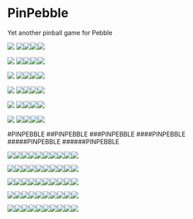 # PinPebble
Yet another pinball game for Pebble

![](http://cultofthepartyparrot.com/parrots/rightparrot.gif) ![](http://cultofthepartyparrot.com/parrots/rightparrot.gif)![](http://cultofthepartyparrot.com/parrots/rightparrot.gif)![](http://cultofthepartyparrot.com/parrots/rightparrot.gif)![](http://cultofthepartyparrot.com/parrots/rightparrot.gif)

![](http://cultofthepartyparrot.com/parrots/rightparrot.gif) ![](http://cultofthepartyparrot.com/parrots/parrot.gif)![](http://cultofthepartyparrot.com/parrots/parrot.gif)![](http://cultofthepartyparrot.com/parrots/parrot.gif)![](http://cultofthepartyparrot.com/parrots/rightparrot.gif)

![](http://cultofthepartyparrot.com/parrots/rightparrot.gif) ![](http://cultofthepartyparrot.com/parrots/parrot.gif)![](http://i.imgur.com/YAQj1T3.gif)![](http://cultofthepartyparrot.com/parrots/parrot.gif)![](http://cultofthepartyparrot.com/parrots/rightparrot.gif)

![](http://cultofthepartyparrot.com/parrots/rightparrot.gif) ![](http://cultofthepartyparrot.com/parrots/parrot.gif)![](http://i.imgur.com/YAQj1T3.gif)![](http://cultofthepartyparrot.com/parrots/parrot.gif)![](http://cultofthepartyparrot.com/parrots/rightparrot.gif)

![](http://cultofthepartyparrot.com/parrots/rightparrot.gif) ![](http://cultofthepartyparrot.com/parrots/parrot.gif)![](http://cultofthepartyparrot.com/parrots/parrot.gif)![](http://cultofthepartyparrot.com/parrots/parrot.gif)![](http://cultofthepartyparrot.com/parrots/rightparrot.gif)

![](http://cultofthepartyparrot.com/parrots/rightparrot.gif) ![](http://cultofthepartyparrot.com/parrots/rightparrot.gif)![](http://cultofthepartyparrot.com/parrots/rightparrot.gif)![](http://cultofthepartyparrot.com/parrots/rightparrot.gif)![](http://cultofthepartyparrot.com/parrots/rightparrot.gif)

#PINPEBBLE
##PINPEBBLE
###PINPEBBLE
####PINPEBBLE
#####PINPEBBLE
######PINPEBBLE

![](http://cultofthepartyparrot.com/parrots/shuffleparrot.gif)![](http://cultofthepartyparrot.com/parrots/shuffleparrot.gif)![](http://cultofthepartyparrot.com/parrots/shuffleparrot.gif)![](http://cultofthepartyparrot.com/parrots/shuffleparrot.gif)![](http://cultofthepartyparrot.com/parrots/shuffleparrot.gif)![](http://cultofthepartyparrot.com/parrots/shuffleparrot.gif)![](http://cultofthepartyparrot.com/parrots/shuffleparrot.gif)![](http://cultofthepartyparrot.com/parrots/shuffleparrot.gif)![](http://cultofthepartyparrot.com/parrots/shuffleparrot.gif)![](http://cultofthepartyparrot.com/parrots/shuffleparrot.gif)

![](http://cultofthepartyparrot.com/parrots/shuffleparrot.gif)![](http://cultofthepartyparrot.com/parrots/shuffleparrot.gif)![](http://cultofthepartyparrot.com/parrots/shuffleparrot.gif)![](http://cultofthepartyparrot.com/parrots/shuffleparrot.gif)![](http://cultofthepartyparrot.com/parrots/shuffleparrot.gif)![](http://cultofthepartyparrot.com/parrots/shuffleparrot.gif)![](http://cultofthepartyparrot.com/parrots/shuffleparrot.gif)![](http://cultofthepartyparrot.com/parrots/shuffleparrot.gif)![](http://cultofthepartyparrot.com/parrots/shuffleparrot.gif)![](http://cultofthepartyparrot.com/parrots/shuffleparrot.gif)

![](http://cultofthepartyparrot.com/parrots/shuffleparrot.gif)![](http://cultofthepartyparrot.com/parrots/shuffleparrot.gif)![](http://cultofthepartyparrot.com/parrots/shuffleparrot.gif)![](http://cultofthepartyparrot.com/parrots/shuffleparrot.gif)![](http://cultofthepartyparrot.com/parrots/shuffleparrot.gif)![](http://cultofthepartyparrot.com/parrots/shuffleparrot.gif)![](http://cultofthepartyparrot.com/parrots/shuffleparrot.gif)![](http://cultofthepartyparrot.com/parrots/shuffleparrot.gif)![](http://cultofthepartyparrot.com/parrots/shuffleparrot.gif)![](http://cultofthepartyparrot.com/parrots/shuffleparrot.gif)

![](http://cultofthepartyparrot.com/parrots/shuffleparrot.gif)![](http://cultofthepartyparrot.com/parrots/shuffleparrot.gif)![](http://cultofthepartyparrot.com/parrots/shuffleparrot.gif)![](http://cultofthepartyparrot.com/parrots/shuffleparrot.gif)![](http://cultofthepartyparrot.com/parrots/shuffleparrot.gif)![](http://cultofthepartyparrot.com/parrots/shuffleparrot.gif)![](http://cultofthepartyparrot.com/parrots/shuffleparrot.gif)![](http://cultofthepartyparrot.com/parrots/shuffleparrot.gif)![](http://cultofthepartyparrot.com/parrots/shuffleparrot.gif)![](http://cultofthepartyparrot.com/parrots/shuffleparrot.gif)

![](http://cultofthepartyparrot.com/parrots/shuffleparrot.gif)![](http://cultofthepartyparrot.com/parrots/shuffleparrot.gif)![](http://cultofthepartyparrot.com/parrots/shuffleparrot.gif)![](http://cultofthepartyparrot.com/parrots/shuffleparrot.gif)![](http://cultofthepartyparrot.com/parrots/shuffleparrot.gif)![](http://cultofthepartyparrot.com/parrots/shuffleparrot.gif)![](http://cultofthepartyparrot.com/parrots/shuffleparrot.gif)![](http://cultofthepartyparrot.com/parrots/shuffleparrot.gif)![](http://cultofthepartyparrot.com/parrots/shuffleparrot.gif)![](http://cultofthepartyparrot.com/parrots/shuffleparrot.gif)
